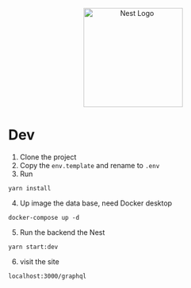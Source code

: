 <p align="center">
  <a href="http://nestjs.com/" target="blank"><img src="https://nestjs.com/img/logo-small.svg" width="200" alt="Nest Logo" /></a>
</p>

# Dev

1. Clone the project
2. Copy the ```env.template``` and rename to ```.env```
3. Run
```
yarn install
```
4. Up image the data base, need Docker desktop
```
docker-compose up -d
```
5. Run the backend the Nest
```
yarn start:dev
```
6. visit the site
```
localhost:3000/graphql
```